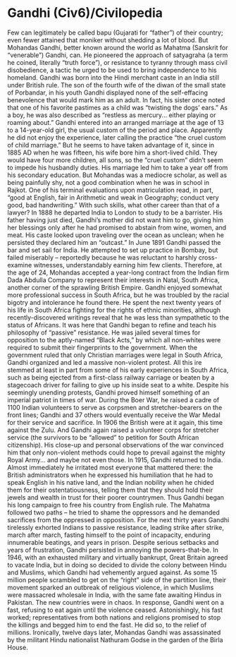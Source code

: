 # Gandhi (Civ6)/Civilopedia

Few can legitimately be called bapu (Gujarati for “father”) of their country; even fewer attained that moniker without shedding a lot of blood. But Mohandas Gandhi, better known around the world as Mahatma (Sanskrit for “venerable”) Gandhi, can. He pioneered the approach of satyagraha (a term he coined, literally “truth force”), or resistance to tyranny through mass civil disobedience, a tactic he urged to be used to bring independence to his homeland.
Gandhi was born into the Hindi merchant caste in an India still under British rule. The son of the fourth wife of the diwan of the small state of Porbandar, in his youth Gandhi displayed none of the self-effacing benevolence that would mark him as an adult. In fact, his sister once noted that one of his favorite pastimes as a child was “twisting the dogs’ ears.” As a boy, he was also described as “restless as mercury... either playing or roaming about.”
Gandhi entered into an arranged marriage at the age of 13 to a 14-year-old girl, the usual custom of the period and place. Apparently he did not enjoy the experience, later calling the practice “the cruel custom of child marriage.” But he seems to have taken advantage of it, since in 1885 AD when he was fifteen, his wife bore him a short-lived child. They would have four more children, all sons, so the “cruel custom” didn’t seem to impede his husbandly duties.
His marriage led him to take a year off from his secondary education. But Mohandas was a mediocre scholar, as well as being painfully shy, not a good combination when he was in school in Rajkot. One of his terminal evaluations upon matriculation read, in part, “good at English, fair in Arithmetic and weak in Geography; conduct very good, bad handwriting.” With such skills, what other career than that of a lawyer? In 1888 he departed India to London to study to be a barrister.
His father having just died, Gandhi’s mother did not want him to go, giving him her blessings only after he had promised to abstain from wine, women, and meat. His caste looked upon traveling over the ocean as unclean; when he persisted they declared him an “outcast.” In June 1891 Gandhi passed the bar and set sail for India. He attempted to set up practice in Bombay, but failed miserably – reportedly because he was reluctant to harshly cross-examine witnesses, understandably earning him few clients. Therefore, at the age of 24, Mohandas accepted a year-long contract from the Indian firm Dada Abdulla Company to represent their interests in Natal, South Africa, another corner of the sprawling British Empire.
Gandhi enjoyed somewhat more professional success in South Africa, but he was troubled by the racial bigotry and intolerance he found there. He spent the next twenty years of his life in South Africa fighting for the rights of ethnic minorities, although recently-discovered writings reveal that he was less than sympathetic to the status of Africans. It was here that Gandhi began to refine and teach his philosophy of “passive” resistance. He was jailed several times for opposition to the aptly-named “Black Acts,” by which all non-whites were required to submit their fingerprints to the government. When the government ruled that only Christian marriages were legal in South Africa, Gandhi organized and led a massive non-violent protest. All this ire stemmed at least in part from some of his early experiences in South Africa, such as being ejected from a first-class railway carriage or beaten by a stagecoach driver for failing to give up his inside seat to a white.
Despite his seemingly unending protests, Gandhi proved himself something of an imperial patriot in times of war. During the Boer War, he raised a cadre of 1100 Indian volunteers to serve as corpsmen and stretcher-bearers on the front lines; Gandhi and 37 others would eventually receive the War Medal for their service and sacrifice. In 1906 the British were at it again, this time against the Zulu. And Gandhi again raised a volunteer corps for stretcher service (the survivors to be “allowed” to petition for South African citizenship). His close-up and personal observations of the war convinced him that only non-violent methods could hope to prevail against the mighty Royal Army... and maybe not even those.
In 1915, Gandhi returned to India. Almost immediately he irritated most everyone that mattered there: the British administrators when he expressed his humiliation that he had to speak English in his native land, and the Indian nobility when he chided them for their ostentatiousness, telling them that they should hold their jewels and wealth in trust for their poorer countrymen. Thus Gandhi began his long campaign to free his country from English rule. The Mahatma followed two paths – he tried to shame the oppressors and he demanded sacrifices from the oppressed in opposition. For the next thirty years Gandhi tirelessly exhorted Indians to passive resistance, leading strike after strike, march after march, fasting himself to the point of incapacity, enduring innumerable beatings, and years in prison.
Despite serious setbacks and years of frustration, Gandhi persisted in annoying the powers-that-be. In 1946, with an exhausted military and virtually bankrupt, Great Britain agreed to vacate India, but in doing so decided to divide the colony between Hindu and Muslims, which Gandhi had vehemently argued against. As some 15 million people scrambled to get on the “right” side of the partition line, their movement sparked an outbreak of religious violence, in which Muslims were massacred wholesale in India, with the same fate awaiting Hindus in Pakistan.
The new countries were in chaos. In response, Gandhi went on a fast, refusing to eat again until the violence ceased. Astonishingly, his fast worked; representatives from both nations and religions promised to stop the killings and begged him to end the fast. He did so, to the relief of millions. Ironically, twelve days later, Mohandas Gandhi was assassinated by the militant Hindu nationalist Nathuram Godse in the garden of the Birla House.